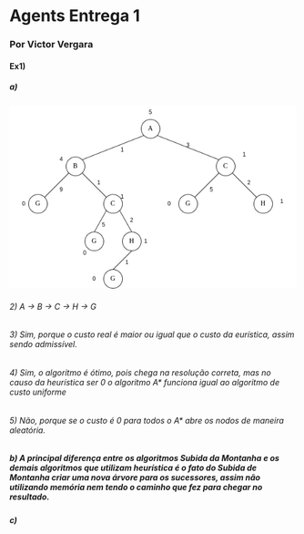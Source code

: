 # Agents Entrega 1

### Por Victor Vergara

#### Ex1)

##### a)

![árvore A*](aEstrela.png)


###### 2) A -> B -> C -> H -> G


###### 3) Sim, porque o custo real é maior ou igual que o custo da eurística, assim sendo admissível.


###### 4) Sim, o algoritmo é ótimo, pois chega na resolução correta, mas no causo da heurística ser 0 o algoritmo A* funciona igual ao algoritmo de custo uniforme


###### 5) Não, porque se o custo é 0 para todos o A* abre os nodos de maneira aleatória.


##### b) A principal diferença entre os algoritmos Subida da Montanha e os demais algoritmos que utilizam heurística é o fato do Subida de Montanha criar uma nova árvore para os sucessores, assim não utilizando memória nem tendo o caminho que fez para chegar no resultado.


##### c)

